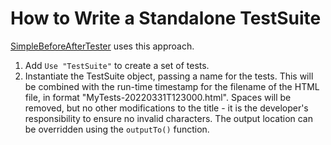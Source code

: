 # How to Write a Standalone TestSuite

[SimpleBeforeAfterTester](./BeforeAfterTester.md) uses this approach.

1. Add `Use "TestSuite"` to create a set of tests.
1. Instantiate the TestSuite object, passing a name for the tests. This will be combined with the run-time timestamp for the filename of the HTML file, in format "MyTests-20220331T123000.html". Spaces will be removed, but no other modifications to the title - it is the developer's responsibility to ensure no invalid characters. The output location can be overridden using the `outputTo()` function.